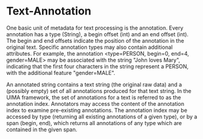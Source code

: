 # Text-Annotation

One basic unit of metadata for text processing is the annotation. Every annotation has a type (String), a begin offset (int) and an end offset (int). The begin and end offsets indicate the position of the annotation in the original text. Specific annotation types may also contain additional attributes. For example, the annotation <type=PERSON, begin=0, end=4, gender=MALE> may be associated with the string "John loves Mary", indicating that the first four characters in the string represent a PERSON, with the additional feature "gender=MALE".

An annotated string contains a text string (the original raw data) and a (possibly empty) set of all annotations produced for that text string. In the UIMA framework, the set of annotations for a text is referred to as the annotation index. Annotators may access the content of the annotation index to examine pre-existing annotations. The annotation index may be accessed by type (returning all existing annotations of a given type), or by a span (begin, end), which returns all annotations of any type which are contained in the given span.
